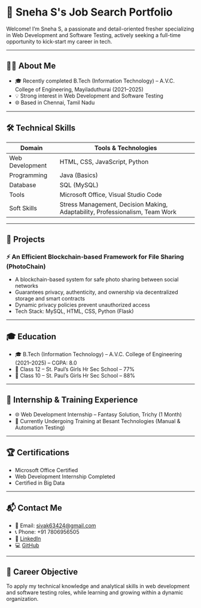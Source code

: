# 💼 Sneha S's Job Search Portfolio

Welcome! I’m Sneha S, a passionate and detail-oriented fresher specializing in Web Development and Software Testing, actively seeking a full-time opportunity to kick-start my career in tech.

---

## 👨‍💻 About Me

- 🎓 Recently completed B.Tech (Information Technology) – A.V.C. College of Engineering, Mayiladuthurai (2021–2025)  
- 💡 Strong interest in Web Development and Software Testing  
- 🌐 Based in Chennai, Tamil Nadu

---

## 🛠️ Technical Skills

| Domain              | Tools & Technologies              |
|---------------------|-----------------------------------|
| Web Development     | HTML, CSS, JavaScript, Python    |
| Programming         | Java (Basics)                    |
| Database            | SQL (MySQL)                      |
| Tools              | Microsoft Office, Visual Studio Code  |
| Soft Skills         | Stress Management, Decision Making, Adaptability, Professionalism, Team Work |

---

## 🧪 Projects

### ⚡ An Efficient Blockchain-based Framework for File Sharing (PhotoChain)
- A blockchain-based system for safe photo sharing between social networks
- Guarantees privacy, authenticity, and ownership via decentralized storage and smart contracts
- Dynamic privacy policies prevent unauthorized access
- Tech Stack: MySQL, HTML, CSS, Python (Flask)

---

## 🎓 Education

- 🎓 B.Tech (Information Technology) – A.V.C. College of Engineering (2021–2025) – CGPA: 8.0  
- 🏫 Class 12 – St. Paul’s Girls Hr Sec School – 77%  
- 🏫 Class 10 – St. Paul’s Girls Hr Sec School – 88%

---

## 📍 Internship & Training Experience

- 🌐 Web Development Internship – Fantasy Solution, Trichy (1 Month)  
- 🧪 Currently Undergoing Training at Besant Technologies (Manual & Automation Testing)

---

## 🏆 Certifications

- Microsoft Office Certified  
- Web Development Internship Completed  
- Certified in Big Data  

---

## 📬 Contact Me

- 📧 Email: [sivak63424@gmail.com](mailto:sivak63424@gmail.com)  
- 📞 Phone: +91 7806956505  
- 🔗 [LinkedIn](https://www.linkedin.com/in/sneha-sivakumar-71b54929a)  
- 💻 [GitHub](https://github.com/sneha142702)

---

## 🚀 Career Objective

To apply my technical knowledge and analytical skills in web development and software testing roles, while learning and growing within a dynamic organization.